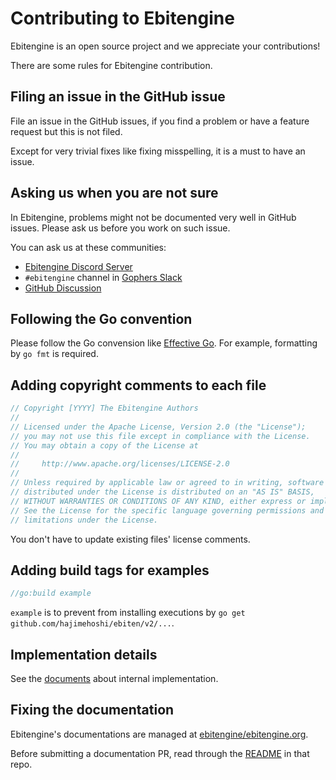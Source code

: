 # Contributing to Ebitengine

Ebitengine is an open source project and we appreciate your contributions!

There are some rules for Ebitengine contribution.

## Filing an issue in the GitHub issue

File an issue in the GitHub issues, if you find a problem or have a feature request but this is not filed.

Except for very trivial fixes like fixing misspelling, it is a must to have an issue.

## Asking us when you are not sure

In Ebitengine, problems might not be documented very well in GitHub issues. Please ask us before you work on such issue.

You can ask us at these communities:

 * [Ebitengine Discord Server](https://discord.gg/3tVdM5H8cC)
 * `#ebitengine` channel in [Gophers Slack](https://invite.slack.golangbridge.org/)
 * [GitHub Discussion](https://github.com/hajimehoshi/ebiten/discussions)

## Following the Go convention

Please follow the Go convension like [Effective Go](https://golang.org/doc/effective_go.html).
For example, formatting by `go fmt` is required.

## Adding copyright comments to each file

```go
// Copyright [YYYY] The Ebitengine Authors
//
// Licensed under the Apache License, Version 2.0 (the "License");
// you may not use this file except in compliance with the License.
// You may obtain a copy of the License at
//
//     http://www.apache.org/licenses/LICENSE-2.0
//
// Unless required by applicable law or agreed to in writing, software
// distributed under the License is distributed on an "AS IS" BASIS,
// WITHOUT WARRANTIES OR CONDITIONS OF ANY KIND, either express or implied.
// See the License for the specific language governing permissions and
// limitations under the License.
```

You don't have to update existing files' license comments.

## Adding build tags for examples

```go
//go:build example
```

`example` is to prevent from installing executions by `go get github.com/hajimehoshi/ebiten/v2/...`.

## Implementation details

See the [documents](https://ebitengine.org/en/documents/implementation.html) about internal implementation.

## Fixing the documentation

Ebitengine's documentations are managed at [ebitengine/ebitengine.org](https://github.com/ebitengine/ebitengine.org).

Before submitting a documentation PR, read through the [README](https://github.com/ebitengine/ebitengine.org/blob/main/README.md) in that repo.
